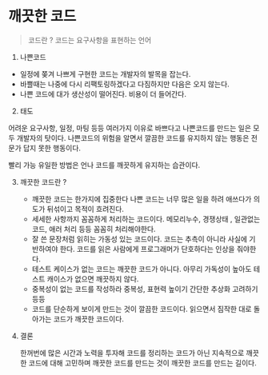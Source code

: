 # 깨끗한 코드

> 코드란 ? 코드는 요구사항을 표현하는 언어

1. 나쁜코드

- 일정에 쫒겨 나쁘게 구현한 코드는 개발자의 발목을 잡는다.
- 바쁠때는 나중에 다시 리팩토링하겠다고 다짐하지만 다음은 오지 않는다.
- 나쁜 코드에 대가
    생산성이 떨어진다.
    비용이 더 들어간다.

2. 태도

어려운 요구사항, 일정, 마팅 등등 여러가지 이유로 바쁘다고 나쁜코드를 만드는 일은 모두 개발자의 탓이다.
나쁜코드의 위험을 알면서 깔끔한 코드를 유지하지 않는 행동은 전문가 답지 못한 행동이다.

빨리 가능 유일한 방법은 언나 코드를 깨끗하게 유지하는 습관이다.

3. 깨끗한 코드란 ?

    - 깨끗한 코드는 한가지에 집중한다
        나쁜 코드는 너무 많은 일을 하려 애쓰다가 의도가 뒤섞이고 목적이 흐려진다.
    - 세세한 사항까지 꼼꼼하게 처리하는 코드이다.
       메모리누수, 경쟁상태 , 일관없는 코드, 애러 처리 등등 꼼꼼히 처리해야한다.
    - 잘 쓴 문장처럼 읽히는 가동성 있는 코드이다.
        코드는 추측이 아니라 사실에 기반하여야 한다. 코드를 읽은 사람에게 프로그래머가 단호하다는 인상을 줘야한다.
    - 테스트 케이스가 없는 코드는 깨끗한 코드가 아니다. 
        아무리 가독성이 높아도 테스트 캐이스가 없으면 깨끗하지 않다.
    - 중복성이 없는 코드를 작성하라
        중복성, 표현력 높이기 간단한 추상화 고려하기 등등 
    - 코드를 단순하게 보이게 만드는 것이 깔끔한 코드이다.
        읽으면서 짐작한 대로 돌아가는 코드가 깨끗한 코드이다.

4. 결론

    한꺼번에 많은 시간과 노력을 투자해 코드를 정리하는 코드가 아닌 지속적으로 깨끗한 코드에 대해 고민하며 깨끗한 코드를 만드는 것이
    깨끗한 코드를 만드는 길이다.

     